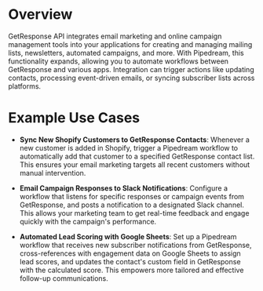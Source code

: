 # Overview

GetResponse API integrates email marketing and online campaign management tools into your applications for creating and managing mailing lists, newsletters, automated campaigns, and more. With Pipedream, this functionality expands, allowing you to automate workflows between GetResponse and various apps. Integration can trigger actions like updating contacts, processing event-driven emails, or syncing subscriber lists across platforms.

# Example Use Cases

- **Sync New Shopify Customers to GetResponse Contacts**: Whenever a new customer is added in Shopify, trigger a Pipedream workflow to automatically add that customer to a specified GetResponse contact list. This ensures your email marketing targets all recent customers without manual intervention.

- **Email Campaign Responses to Slack Notifications**: Configure a workflow that listens for specific responses or campaign events from GetResponse, and posts a notification to a designated Slack channel. This allows your marketing team to get real-time feedback and engage quickly with the campaign's performance.

- **Automated Lead Scoring with Google Sheets**: Set up a Pipedream workflow that receives new subscriber notifications from GetResponse, cross-references with engagement data on Google Sheets to assign lead scores, and updates the contact's custom field in GetResponse with the calculated score. This empowers more tailored and effective follow-up communications.
